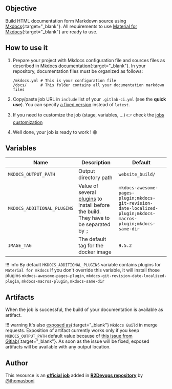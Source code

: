 ## Objective

Build HTML documentation form Markdown source using
[Mkdocs](https://www.mkdocs.org/){:target="_blank"}. All requirements to use [Material for
Mkdocs](https://squidfunk.github.io/mkdocs-material/){:target="_blank"} are ready to use.

## How to use it

1. Prepare your project with Mkdocs configuration file and sources files as
   described in [Mkdocs
   documentation](https://www.mkdocs.org/#getting-started){:target="_blank"}. In your repository,
   documentation files must be organized as follows:
    ```
    /mkdocs.yml # This is your configuration file
    /docs/      # This folder contains all your documentation markdown files
    ```
3. Copy/paste job URL in `include` list of your `.gitlab-ci.yml` (see the **quick use**). You can specify [a fixed version](https://docs.r2devops.io/get-started/use-templates/#versioning) instead of `latest`.
4. If you need to customize the job (stage, variables, ...) 👉 check the [jobs
   customization](https://docs.r2devops.io/get-started/use-templates/#job-templates-customization)

5. Well done, your job is ready to work ! 😀

## Variables

| Name | Description | Default |
| ---- | ----------- | ------- |
| `MKDOCS_OUTPUT_PATH` | Output directory path | `website_build/` |
| `MKDOCS_ADDITIONAL_PLUGINS` | Value of several [plugins](https://github.com/mkdocs/mkdocs/wiki/MkDocs-Plugins) to install before the build. They have to be separated by `;` | `mkdocs-awesome-pages-plugin;mkdocs-git-revision-date-localized-plugin;mkdocs-macros-plugin;mkdocs-same-dir` |
| `IMAGE_TAG` | The default tag for the docker image | `9.5.2`  |

!!! info
    By default `MKDOCS_ADDITIONAL_PLUGINS` variable contains plugins for `Material for mkdocs`
    If you don't override this variable, it will install those  plugins `mkdocs-awesome-pages-plugin`,
    `mkdocs-git-revision-date-localized-plugin`, `mkdocs-macros-plugin`, `mkdocs-same-dir`

## Artifacts

When the job is successful, the build of your documentation is available as artifact.

!!! warning
    It's also [exposed as](https://docs.gitlab.com/ee/ci/yaml/#artifactsexpose_as){:target="_blank"}
    `Mkdocs Build` in merge requests.
    Exposition of artifact currently works only if you keep `MKDOCS_OUTPUT_PATH`
    default value because of [this issue from
    Gitlab](https://gitlab.com/gitlab-org/gitlab/-/issues/37129){:target="_blank"}.
    As soon as the issue will be fixed, exposed artifacts will be available
    with any output location.



## Author
This resource is an **[official job](https://docs.r2devops.io/get-started/faq/#use-a-template)** added in [**R2Devops repository**](https://gitlab.com/r2devops/hub) by [@thomasboni](https://gitlab.com/thomasboni)

